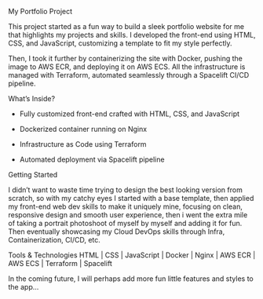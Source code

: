 My Portfolio Project

This project started as a fun way to build a sleek portfolio website for me that highlights my projects and skills. I developed the front-end using HTML, CSS, and JavaScript, customizing a template to fit my style perfectly.

Then, I took it further by containerizing the site with Docker, pushing the image to AWS ECR, and deploying it on AWS ECS. All the infrastructure is managed with Terraform, automated seamlessly through a Spacelift CI/CD pipeline.

What’s Inside?

- Fully customized front-end crafted with HTML, CSS, and JavaScript

- Dockerized container running on Nginx

- Infrastructure as Code using Terraform

- Automated deployment via Spacelift pipeline

Getting Started

I didn’t want to waste time trying to design the best looking version from scratch, so with my catchy eyes I started with a base template, then applied my front-end web dev skills to make it uniquely mine, focusing on clean, responsive design and smooth user experience, then i went the extra mile of taking a portrait photoshoot of myself by myself and adding it for fun. Then eventually showcasing my Cloud DevOps skills through Infra, Containerization, CI/CD, etc.

Tools & Technologies
HTML | CSS | JavaScript | Docker | Nginx | AWS ECR | AWS ECS | Terraform | Spacelift

In the coming future, I will perhaps add more fun little features and styles to the app...

